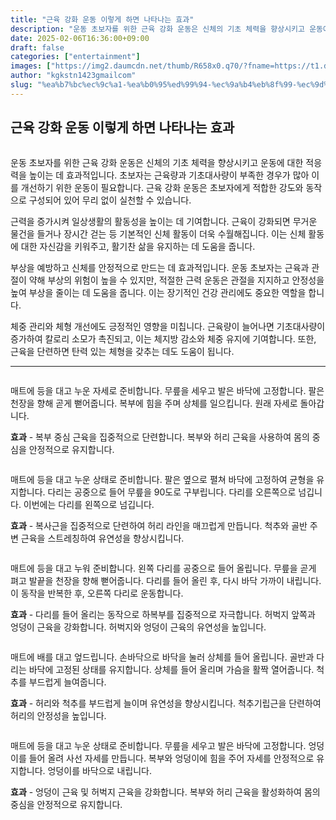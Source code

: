 ```yaml
---
title: "근육 강화 운동 이렇게 하면 나타나는 효과"
description: "운동 초보자를 위한 근육 강화 운동은 신체의 기초 체력을 향상시키고 운동에 대한 적응력을 높이는 데 효과적입니다. 초보자는 근육량과 기초대사량이 부족한 경우가 많아 이를 개선하기 위한 운동이 필요합니다. 근육 강화 운동은 초보자에게 적합한 강도와 동작으로 구성되어 있어"
date: 2025-02-06T16:36:00+09:00
draft: false
categories: ["entertainment"]
images: ["https://img2.daumcdn.net/thumb/R658x0.q70/?fname=https://t1.daumcdn.net/news/202502/06/tenbody/20250206073031679lesr.jpg", "https://t1.daumcdn.net/news/202502/06/tenbody/20250206073031964ucvg.gif", "https://t1.daumcdn.net/news/202502/06/tenbody/20250206073032226xzlu.gif", "https://t1.daumcdn.net/news/202502/06/tenbody/20250206073032463qzrc.gif", "https://t1.daumcdn.net/news/202502/06/tenbody/20250206073032777eqje.gif"]
author: "kgkstn1423gmailcom"
slug: "%ea%b7%bc%ec%9c%a1-%ea%b0%95%ed%99%94-%ec%9a%b4%eb%8f%99-%ec%9d%b4%eb%a0%87%ea%b2%8c-%ed%95%98%eb%a9%b4-%eb%82%98%ed%83%80%eb%82%98%eb%8a%94-%ed%9a%a8%ea%b3%bc"
---
```


<h2 >근육 강화 운동 이렇게 하면 나타나는 효과</h2> <figure ><img src="https://img2.daumcdn.net/thumb/R658x0.q70/?fname=https://t1.daumcdn.net/news/202502/06/tenbody/20250206073031679lesr.jpg" alt=""/></figure> <p>운동 초보자를 위한 근육 강화 운동은 신체의 기초 체력을 향상시키고 운동에 대한 적응력을 높이는 데 효과적입니다. 초보자는 근육량과 기초대사량이 부족한 경우가 많아 이를 개선하기 위한 운동이 필요합니다. 근육 강화 운동은 초보자에게 적합한 강도와 동작으로 구성되어 있어 무리 없이 실천할 수 있습니다.</p> <p>근력을 증가시켜 일상생활의 활동성을 높이는 데 기여합니다. 근육이 강화되면 무거운 물건을 들거나 장시간 걷는 등 기본적인 신체 활동이 더욱 수월해집니다. 이는 신체 활동에 대한 자신감을 키워주고, 활기찬 삶을 유지하는 데 도움을 줍니다.</p> <p>부상을 예방하고 신체를 안정적으로 만드는 데 효과적입니다. 운동 초보자는 근육과 관절이 약해 부상의 위험이 높을 수 있지만, 적절한 근력 운동은 관절을 지지하고 안정성을 높여 부상을 줄이는 데 도움을 줍니다. 이는 장기적인 건강 관리에도 중요한 역할을 합니다.</p> <p>체중 관리와 체형 개선에도 긍정적인 영향을 미칩니다. 근육량이 늘어나면 기초대사량이 증가하여 칼로리 소모가 촉진되고, 이는 체지방 감소와 체중 유지에 기여합니다. 또한, 근육을 단련하면 탄력 있는 체형을 갖추는 데도 도움이 됩니다.</p> <hr /> <figure ><img src="https://t1.daumcdn.net/news/202502/06/tenbody/20250206073031964ucvg.gif" alt=""/></figure> <p>매트에 등을 대고 누운 자세로 준비합니다. 무릎을 세우고 발은 바닥에 고정합니다. 팔은 천장을 향해 곧게 뻗어줍니다. 복부에 힘을 주며 상체를 일으킵니다. 원래 자세로 돌아갑니다.</p> <p><strong>효과</strong> - 복부 중심 근육을 집중적으로 단련합니다. 복부와 허리 근육을 사용하여 몸의 중심을 안정적으로 유지합니다.</p> <figure ><img src="https://t1.daumcdn.net/news/202502/06/tenbody/20250206073032226xzlu.gif" alt=""/></figure> <p>매트에 등을 대고 누운 상태로 준비합니다. 팔은 옆으로 펼쳐 바닥에 고정하여 균형을 유지합니다. 다리는 공중으로 들어 무릎을 90도로 구부립니다. 다리를 오른쪽으로 넘깁니다. 이번에는 다리를 왼쪽으로 넘깁니다.</p> <p><strong>효과</strong> - 복사근을 집중적으로 단련하여 허리 라인을 매끄럽게 만듭니다. 척추와 골반 주변 근육을 스트레칭하여 유연성을 향상시킵니다.</p> <figure ><img src="https://t1.daumcdn.net/news/202502/06/tenbody/20250206073032463qzrc.gif" alt=""/></figure> <p>매트에 등을 대고 누워 준비합니다. 왼쪽 다리를 공중으로 들어 올립니다. 무릎을 곧게 펴고 발끝을 천장을 향해 뻗어줍니다. 다리를 들어 올린 후, 다시 바닥 가까이 내립니다. 이 동작을 반복한 후, 오른쪽 다리로 운동합니다.</p> <p><strong>효과</strong> - 다리를 들어 올리는 동작으로 하복부를 집중적으로 자극합니다. 허벅지 앞쪽과 엉덩이 근육을 강화합니다. 허벅지와 엉덩이 근육의 유연성을 높입니다.</p> <figure ><img src="https://t1.daumcdn.net/news/202502/06/tenbody/20250206073032777eqje.gif" alt=""/></figure> <p>매트에 배를 대고 엎드립니다. 손바닥으로 바닥을 눌러 상체를 들어 올립니다. 골반과 다리는 바닥에 고정된 상태를 유지합니다. 상체를 들어 올리며 가슴을 활짝 열어줍니다. 척추를 부드럽게 늘여줍니다.</p> <p><strong>효과</strong> - 허리와 척추를 부드럽게 늘이며 유연성을 향상시킵니다. 척추기립근을 단련하여 허리의 안정성을 높입니다.</p> <figure ><img src="https://t1.daumcdn.net/news/202502/06/tenbody/20250206073033108huvc.gif" alt=""/></figure> <p>매트에 등을 대고 누운 상태로 준비합니다. 무릎을 세우고 발은 바닥에 고정합니다. 엉덩이를 들어 올려 사선 자세를 만듭니다. 복부와 엉덩이에 힘을 주어 자세를 안정적으로 유지합니다. 엉덩이를 바닥으로 내립니다.</p> <p><strong>효과</strong> - 엉덩이 근육 및 허벅지 근육을 강화합니다. 복부와 허리 근육을 활성화하여 몸의 중심을 안정적으로 유지합니다.</p>